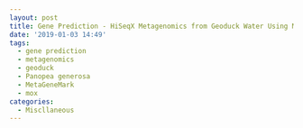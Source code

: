 ```yaml
---
layout: post
title: Gene Prediction - HiSeqX Metagenomics from Geoduck Water Using MetaGeneMark on Mox
date: '2019-01-03 14:49'
tags: 
  - gene prediction
  - metagenomics
  - geoduck
  - Panopea generosa
  - MetaGeneMark
  - mox
categories: 
  - Miscllaneous
---
```

